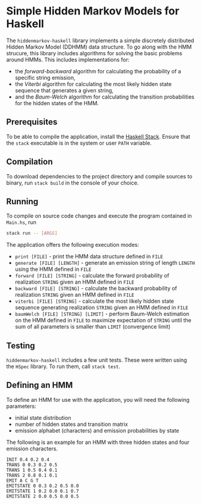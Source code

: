 # Simple Hidden Markov Models for Haskell

The `hiddenmarkov-haskell` library implements a simple discretely distributed Hidden Markov Model (DDHMM) data structure.
To go along with the HMM strucure, this library includes algorithms for solving the basic problems around HMMs.
This includes implementations for:

- the *forward-backward* algorithm for calculating the probability of a specific string emission,
- the *Viterbi* algorithm for calculating the most likely hidden state sequence that generates a given string,
- and the *Baum-Welch* algorithm for calculating the transition probabilities for the hidden states of the HMM.

## Prerequisites

To be able to compile the application,
install the [Haskell Stack](https://docs.haskellstack.org/en/stable/README/).
Ensure that the `stack` executable is in the system or user `PATH` variable.

## Compilation

To download dependencies to the project directory and compile sources to binary, run `stack build` in the console of your choice.

## Running

To compile on source code changes and execute the program contained in `Main.hs`, run

```bash
stack run -- [ARGS]
```

The application offers the following execution modes:

- `print [FILE]` - print the HMM data structure defined in `FILE`
- `generate [FILE] [LENGTH]` - generate an emission string of length `LENGTH` using the HMM defined in `FILE`
- `forward [FILE] [STRING]` - calculate the forward probability of realization `STRING` given an HMM defined in `FILE`
- `backward [FILE] [STRING]` - calculate the backward probability of realization `STRING` given an HMM defined in `FILE`
- `viterbi [FILE] [STRING]` - calculate the most likely hidden state sequence generating realization `STRING` given an HMM defined in `FILE`
- `baumWelch [FILE] [STRING] [LIMIT]` - perform Baum-Welch estimation on the HMM defined in `FILE` 
  to maximize expectation of `STRING` until the sum of all parameters is smaller than `LIMIT` (convergence limit)

## Testing

`hiddenmarkov-haskell` includes a few unit tests.
These were written using the `HSpec` library.
To run them, call `stack test`.

## Defining an HMM

To define an HMM for use with the application, you will need the following parameters:

- initial state distribution
- number of hidden states and transition matrix
- emission alphabet (characters) and emission probabilities by state

The following is an example for an HMM with three hidden states and four emission characters.

```
INIT 0.4 0.2 0.4
TRANS 0 0.3 0.2 0.5
TRANS 1 0.5 0.4 0.1
TRANS 2 0.8 0.1 0.1
EMIT A C G T
EMITSTATE 0 0.3 0.2 0.5 0.0
EMITSTATE 1 0.2 0.0 0.1 0.7
EMITSTATE 2 0.0 0.5 0.0 0.5
```
